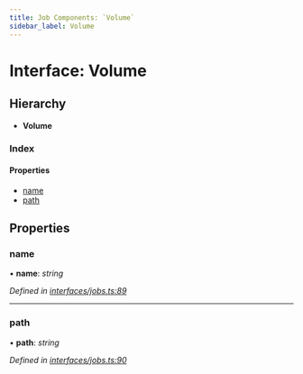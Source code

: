 ```yaml
---
title: Job Components: `Volume`
sidebar_label: Volume
---
```


# Interface: Volume

## Hierarchy

* **Volume**

### Index

#### Properties

* [name](volume.md#name)
* [path](volume.md#path)

## Properties

###  name

• **name**: *string*

*Defined in [interfaces/jobs.ts:89](https://github.com/terascope/teraslice/blob/9dc0f8b8/packages/job-components/src/interfaces/jobs.ts#L89)*

___

###  path

• **path**: *string*

*Defined in [interfaces/jobs.ts:90](https://github.com/terascope/teraslice/blob/9dc0f8b8/packages/job-components/src/interfaces/jobs.ts#L90)*

